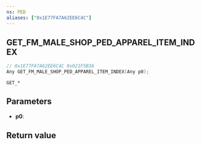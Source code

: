 ```yaml
---
ns: PED
aliases: ["0x1E77FA7A62EE6C4C"]
---
```

## GET_FM_MALE_SHOP_PED_APPAREL_ITEM_INDEX

```c
// 0x1E77FA7A62EE6C4C 0x021F5B36
Any GET_FM_MALE_SHOP_PED_APPAREL_ITEM_INDEX(Any p0);
```

```
GET_*
```

## Parameters
* **p0**: 

## Return value
